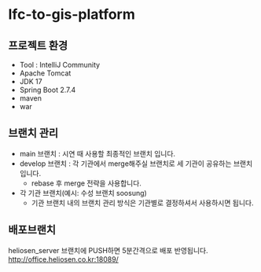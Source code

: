# Ifc-to-gis-platform
## 프로젝트 환경
- Tool : IntelliJ Community
- Apache Tomcat
- JDK 17
- Spring Boot 2.7.4
- maven
- war


## 브랜치 관리
- main 브랜치 : 시연 때 사용할 최종적인 브랜치 입니다.
- develop 브랜치 : 각 기관에서 merge해주실 브랜치로 세 기관이 공유하는 브랜치입니다. <br>
  - rebase 후 merge 전략을 사용합니다.
- 각 기관 브랜치(예시: 수성 브랜치 soosung)
  - 기관 브랜치 내의 브랜치 관리 방식은 기관별로 결정하셔서 사용하시면 됩니다.

## 배포브랜치 
heliosen_server 브랜치에 PUSH하면 5분간격으로 배포 반영됩니다.
http://office.heliosen.co.kr:18089/